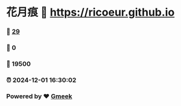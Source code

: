 # 花月痕 :link: https://ricoeur.github.io 
### :page_facing_up: [29](https://ricoeur.github.io/tag.html) 
### :speech_balloon: 0 
### :hibiscus: 19500 
### :alarm_clock: 2024-12-01 16:30:02 
### Powered by :heart: [Gmeek](https://github.com/Meekdai/Gmeek)
